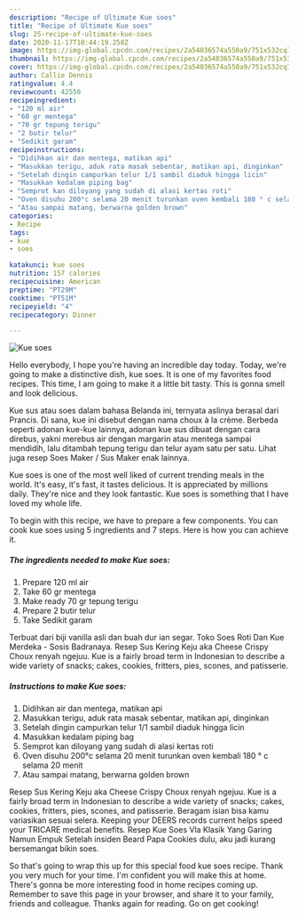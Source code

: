 ```yaml
---
description: "Recipe of Ultimate Kue soes"
title: "Recipe of Ultimate Kue soes"
slug: 25-recipe-of-ultimate-kue-soes
date: 2020-11-17T10:44:19.258Z
image: https://img-global.cpcdn.com/recipes/2a54036574a550a9/751x532cq70/kue-soes-foto-resep-utama.jpg
thumbnail: https://img-global.cpcdn.com/recipes/2a54036574a550a9/751x532cq70/kue-soes-foto-resep-utama.jpg
cover: https://img-global.cpcdn.com/recipes/2a54036574a550a9/751x532cq70/kue-soes-foto-resep-utama.jpg
author: Callie Dennis
ratingvalue: 4.4
reviewcount: 42550
recipeingredient:
- "120 ml air"
- "60 gr mentega"
- "70 gr tepung terigu"
- "2 butir telur"
- "Sedikit garam"
recipeinstructions:
- "Didihkan air dan mentega, matikan api"
- "Masukkan terigu, aduk rata masak sebentar, matikan api, dinginkan"
- "Setelah dingin campurkan telur 1/1 sambil diaduk hingga licin"
- "Masukkan kedalam piping bag"
- "Semprot kan diloyang yang sudah di alasi kertas roti"
- "Oven disuhu 200°c selama 20 menit turunkan oven kembali 180 ° c selama 20 menit"
- "Atau sampai matang, berwarna golden brown"
categories:
- Recipe
tags:
- kue
- soes

katakunci: kue soes 
nutrition: 157 calories
recipecuisine: American
preptime: "PT29M"
cooktime: "PT51M"
recipeyield: "4"
recipecategory: Dinner

---
```



![Kue soes](https://img-global.cpcdn.com/recipes/2a54036574a550a9/751x532cq70/kue-soes-foto-resep-utama.jpg)

Hello everybody, I hope you're having an incredible day today. Today, we're going to make a distinctive dish, kue soes. It is one of my favorites food recipes. This time, I am going to make it a little bit tasty. This is gonna smell and look delicious.

Kue sus atau soes dalam bahasa Belanda ini, ternyata aslinya berasal dari Prancis. Di sana, kue ini disebut dengan nama choux à la crème. Berbeda seperti adonan kue-kue lainnya, adonan kue sus dibuat dengan cara direbus, yakni merebus air dengan margarin atau mentega sampai mendidih, lalu ditambah tepung terigu dan telur ayam satu per satu. Lihat juga resep Soes Maker / Sus Maker enak lainnya.

Kue soes is one of the most well liked of current trending meals in the world. It's easy, it's fast, it tastes delicious. It is appreciated by millions daily. They're nice and they look fantastic. Kue soes is something that I have loved my whole life.


To begin with this recipe, we have to prepare a few components. You can cook kue soes using 5 ingredients and 7 steps. Here is how you can achieve it.

<!--inarticleads1-->

##### The ingredients needed to make Kue soes:

1. Prepare 120 ml air
1. Take 60 gr mentega
1. Make ready 70 gr tepung terigu
1. Prepare 2 butir telur
1. Take Sedikit garam


Terbuat dari biji vanilla asli dan buah dur ian segar. Toko Soes Roti Dan Kue Merdeka - Sosis Badranaya. Resep Sus Kering Keju aka Cheese Crispy Choux renyah ngejuu. Kue is a fairly broad term in Indonesian to describe a wide variety of snacks; cakes, cookies, fritters, pies, scones, and patisserie. 

<!--inarticleads2-->

##### Instructions to make Kue soes:

1. Didihkan air dan mentega, matikan api
1. Masukkan terigu, aduk rata masak sebentar, matikan api, dinginkan
1. Setelah dingin campurkan telur 1/1 sambil diaduk hingga licin
1. Masukkan kedalam piping bag
1. Semprot kan diloyang yang sudah di alasi kertas roti
1. Oven disuhu 200°c selama 20 menit turunkan oven kembali 180 ° c selama 20 menit
1. Atau sampai matang, berwarna golden brown


Resep Sus Kering Keju aka Cheese Crispy Choux renyah ngejuu. Kue is a fairly broad term in Indonesian to describe a wide variety of snacks; cakes, cookies, fritters, pies, scones, and patisserie. Beragam isian bisa kamu variasikan sesuai selera. Keeping your DEERS records current helps speed your TRICARE medical benefits. Resep Kue Soes Vla Klasik Yang Garing Namun Empuk Setelah insiden Beard Papa Cookies dulu, aku jadi kurang bersemangat bikin soes. 

So that's going to wrap this up for this special food kue soes recipe. Thank you very much for your time. I'm confident you will make this at home. There's gonna be more interesting food in home recipes coming up. Remember to save this page in your browser, and share it to your family, friends and colleague. Thanks again for reading. Go on get cooking!

